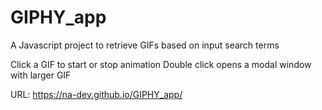 # GIPHY_app

A Javascript project to retrieve GIFs based on input search terms

Click a GIF to start or stop animation
Double click opens a modal window with larger GIF

URL: https://na-dev.github.io/GIPHY_app/